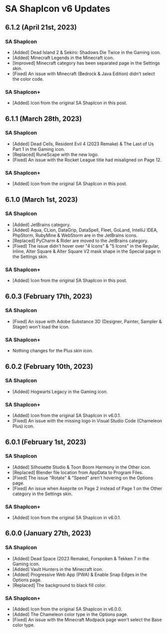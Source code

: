 # SA ShapIcon v6 Updates

## 6.1.2 (April 21st, 2023)
### SA ShapIcon
* [Added] Dead Island 2 & Sekiro: Shadows Die Twice in the Gaming icon.
* [Added] Minecraft Legends in the Minecraft icon.
* [Improved] Minecraft category has been separated page in the Settings skin.
* [Fixed] An issue with Minecraft (Bedrock & Java Edition) didn't select the color code.

### SA ShapIcon+
* [Added] Icon from the original SA ShapIcon in this post.

## 6.1.1 (March 28th, 2023)
### SA ShapIcon
* [Added] Dead Cells, Resident Evil 4 (2023 Remake) & The Last of Us Part 1 in the Gaming icon.
* [Replaced] RuneScape with the new logo.
* [Fixed] An issue with the Rocket League title had misaligned on Page 12.

### SA ShapIcon+
* [Added] Icon from the original SA ShapIcon in this post.

## 6.1.0 (March 1st, 2023)
### SA ShapIcon
* [Added] JetBrains category.
* [Added] Aqua, CLion, DataGrip, DataSpell, Fleet, GoLand, IntelliJ IDEA, PhpStorm, RubyMine & WebStorm are in the JetBrains icons.
* [Replaced] PyCharm & Rider are moved to the JetBrains category.
* [Fixed] The issue didn't hover over "4 Icons" & "5 Icons" in the Regular, Inline, Alter Square & Alter Square V2 mask shape in the Special page in the Settings skin.

### SA ShapIcon+
* [Added] Icon from the original SA ShapIcon in this post.

## 6.0.3 (February 17th, 2023)
### SA ShapIcon
* [Fixed] An issue with Adobe Substance 3D (Designer, Painter, Sampler & Stager) won't load the icon.

### SA ShapIcon+
* Nothing changes for the Plus skin icon.

## 6.0.2 (February 10th, 2023)
### SA ShapIcon
* [Added] Hogwarts Legacy in the Gaming icon.

### SA ShapIcon+
* [Added] Icon from the original SA ShapIcon in v6.0.1.
* [Fixed] An issue with the missing logo in Visual Studio Code (Chameleon Plus) icon.

## 6.0.1 (February 1st, 2023)
### SA ShapIcon
* [Added] Silhouette Studio & Toon Boom Harmony in the Other icon.
* [Replaced] Blender file location from AppData to Program Files.
* [Fixed] The issue "Rotate" & "Speed" aren't hovering on the Options page.
* [Fixed] An issue when Aseprite on Page 2 instead of Page 1 on the Other category in the Settings skin.

### SA ShapIcon+
* [Added] Icon from the original SA ShapIcon in v6.0.1.

## 6.0.0 (January 27th, 2023)
### SA ShapIcon
* [Added] Dead Space (2023 Remake), Forspoken & Tekken 7 in the Gaming icon.
* [Added] Vault Hunters in the Minecraft icon.
* [Added] Progressive Web App (PWA) & Enable Snap Edges in the Options page.
* [Replaced] The background to black fill color.

### SA ShapIcon+
* [Added] Icon from the original SA ShapIcon in v6.0.0.
* [Added] The Chameleon color type in the Options page.
* [Fixed] An issue with the Minecraft Modpack page won't select the Base color type.
